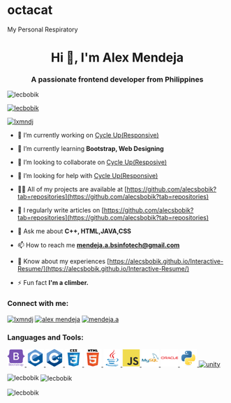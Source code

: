 # octacat
My Personal Respiratory
<h1 align="center">Hi 👋, I'm Alex Mendeja</h1>
<h3 align="center">A passionate frontend developer from Philippines</h3>

<p align="left"> <img src="https://komarev.com/ghpvc/?username=lecbobik&label=Profile%20views&color=0e75b6&style=flat" alt="lecbobik" /> </p>

<p align="left"> <a href="https://github.com/ryo-ma/github-profile-trophy"><img src="https://github-profile-trophy.vercel.app/?username=lecbobik" alt="lecbobik" /></a> </p>

<p align="left"> <a href="https://twitter.com/lxmndj" target="blank"><img src="https://img.shields.io/twitter/follow/lxmndj?logo=twitter&style=for-the-badge" alt="lxmndj" /></a> </p>

- 🔭 I’m currently working on [Cycle Up(Responsive)](https://alecsbobik.github.io/cycleup/)

- 🌱 I’m currently learning **Bootstrap, Web Designing**

- 👯 I’m looking to collaborate on [Cycle Up(Resposive)](https://alecsbobik.github.io/cycleup/)

- 🤝 I’m looking for help with [Cycle Up(Responsive)](https://alecsbobik.github.io/cycleup/)

- 👨‍💻 All of my projects are available at [https://github.com/alecsbobik?tab=repositories](https://github.com/alecsbobik?tab=repositories)

- 📝 I regularly write articles on [https://github.com/alecsbobik?tab=repositories](https://github.com/alecsbobik?tab=repositories)

- 💬 Ask me about **C++, HTML,JAVA,CSS**

- 📫 How to reach me **mendeja.a.bsinfotech@gmail.com**

- 📄 Know about my experiences [https://alecsbobik.github.io/Interactive-Resume/](https://alecsbobik.github.io/Interactive-Resume/)

- ⚡ Fun fact **I'm a climber.**

<h3 align="left">Connect with me:</h3>
<p align="left">
<a href="https://twitter.com/lxmndj" target="blank"><img align="center" src="https://raw.githubusercontent.com/rahuldkjain/github-profile-readme-generator/master/src/images/icons/Social/twitter.svg" alt="lxmndj" height="30" width="40" /></a>
<a href="https://fb.com/alex mendeja" target="blank"><img align="center" src="https://raw.githubusercontent.com/rahuldkjain/github-profile-readme-generator/master/src/images/icons/Social/facebook.svg" alt="alex mendeja" height="30" width="40" /></a>
<a href="https://instagram.com/mendeja.a" target="blank"><img align="center" src="https://raw.githubusercontent.com/rahuldkjain/github-profile-readme-generator/master/src/images/icons/Social/instagram.svg" alt="mendeja.a" height="30" width="40" /></a>
</p>

<h3 align="left">Languages and Tools:</h3>
<p align="left"> <a href="https://getbootstrap.com" target="_blank" rel="noreferrer"> <img src="https://raw.githubusercontent.com/devicons/devicon/master/icons/bootstrap/bootstrap-plain-wordmark.svg" alt="bootstrap" width="40" height="40"/> </a> <a href="https://www.cprogramming.com/" target="_blank" rel="noreferrer"> <img src="https://raw.githubusercontent.com/devicons/devicon/master/icons/c/c-original.svg" alt="c" width="40" height="40"/> </a> <a href="https://www.w3schools.com/cpp/" target="_blank" rel="noreferrer"> <img src="https://raw.githubusercontent.com/devicons/devicon/master/icons/cplusplus/cplusplus-original.svg" alt="cplusplus" width="40" height="40"/> </a> <a href="https://www.w3schools.com/css/" target="_blank" rel="noreferrer"> <img src="https://raw.githubusercontent.com/devicons/devicon/master/icons/css3/css3-original-wordmark.svg" alt="css3" width="40" height="40"/> </a> <a href="https://www.w3.org/html/" target="_blank" rel="noreferrer"> <img src="https://raw.githubusercontent.com/devicons/devicon/master/icons/html5/html5-original-wordmark.svg" alt="html5" width="40" height="40"/> </a> <a href="https://www.java.com" target="_blank" rel="noreferrer"> <img src="https://raw.githubusercontent.com/devicons/devicon/master/icons/java/java-original.svg" alt="java" width="40" height="40"/> </a> <a href="https://developer.mozilla.org/en-US/docs/Web/JavaScript" target="_blank" rel="noreferrer"> <img src="https://raw.githubusercontent.com/devicons/devicon/master/icons/javascript/javascript-original.svg" alt="javascript" width="40" height="40"/> </a> <a href="https://www.mysql.com/" target="_blank" rel="noreferrer"> <img src="https://raw.githubusercontent.com/devicons/devicon/master/icons/mysql/mysql-original-wordmark.svg" alt="mysql" width="40" height="40"/> </a> <a href="https://www.oracle.com/" target="_blank" rel="noreferrer"> <img src="https://raw.githubusercontent.com/devicons/devicon/master/icons/oracle/oracle-original.svg" alt="oracle" width="40" height="40"/> </a> <a href="https://www.python.org" target="_blank" rel="noreferrer"> <img src="https://raw.githubusercontent.com/devicons/devicon/master/icons/python/python-original.svg" alt="python" width="40" height="40"/> </a> <a href="https://unity.com/" target="_blank" rel="noreferrer"> <img src="https://www.vectorlogo.zone/logos/unity3d/unity3d-icon.svg" alt="unity" width="40" height="40"/> </a> </p>

<p><img align="left" src="https://github-readme-stats.vercel.app/api/top-langs?username=lecbobik&show_icons=true&locale=en&layout=compact" alt="lecbobik" /></p>

<p>&nbsp;<img align="center" src="https://github-readme-stats.vercel.app/api?username=lecbobik&show_icons=true&locale=en" alt="lecbobik" /></p>

<p><img align="center" src="https://github-readme-streak-stats.herokuapp.com/?user=lecbobik&" alt="lecbobik" /></p>
